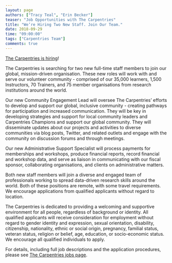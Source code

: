```yaml
---
layout: page
authors: ["Tracy Teal", "Erin Becker"]
teaser: "Job Opportunities with The Carpentries"
title: "We’re Hiring Two New Staff. Join Our Team."
date: 2018-09-29
time: "09:00:00"
tags: ["Carpentries Team"]
comments: true
---
```


[The Carpentries is hiring](https://carpentries.org/jobs/)!

The Carpentries is searching for two new full-time staff members to join our global, mission-driven organisation. These new roles will work with and serve our volunteer community - comprised of our 35,000 learners, 1,500 Instructors, 70 Trainers, and 75 member organisations from research institutions around the world. 

Our new Community Engagement Lead will oversee The Carpentries’ efforts to develop and support our global, inclusive community - creating pathways for participation and increased communication. They will be key in developing strategies and support for local community leaders and Carpentries Champions and support our global community. They will disseminate updates about our projects and activities to diverse communities via blog posts, Twitter, and related outlets and engage with the community on discussion forums and through meetings.

Our new Administrative Support Specialist will process payments for memberships and workshops, produce financial reports, record financial and workshop data, and serve as liaison in communicating with our fiscal sponsor, collaborating organisations, and clients on administrative matters.

Both new staff members will join a diverse and engaged team of professionals working to spread data-driven research skills around the world. Both of these positions are remote, with some travel requirements. We encourage applications from qualified applicants without regard to location.

The Carpentries is dedicated to providing a welcoming and supportive environment for all people, regardless of background or identity. All qualified applicants will receive consideration for employment without regard to gender identity and expression, sexual orientation, disability, citizenship, nationality, ethnic or social origin, pregnancy, familial status, veteran status, religion or belief, age, education, or socio-economic status. We encourage all qualified individuals to apply. 

For details,
including full job descriptions and the application procedures,
please see [The Carpentries jobs page](https://carpentries.org/jobs/).
